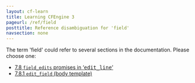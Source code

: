 ```yaml
---
layout: cf-learn
title: Learning CFEngine 3
pageurl: /ref/field
posttitle: Reference disambiguation for 'field'
navsection: none
---
```


The term 'field' could refer to several sections in the documentation. Please choose one:

- [7.8 <code>field_edits</code> promises in &lsquo;<samp><span class="samp">edit_line</span></samp>&rsquo;](https://cfengine.com/manuals/cf3-Reference#field_edits-in-edit_line-promises)
- [7.8.1 <code>edit_field</code> (body template)](https://cfengine.com/manuals/cf3-Reference#edit_field-in-field_edits)
